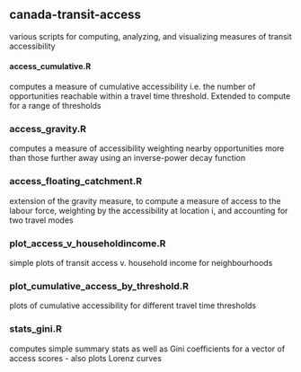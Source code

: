 ## canada-transit-access

various scripts for computing, analyzing, and visualizing measures of transit accessibility


#### access_cumulative.R
computes a measure of cumulative accessibility i.e. the number of opportunities reachable within a travel time threshold. Extended to compute for a range of thresholds

### access_gravity.R
computes a measure of accessibility weighting nearby opportunities more than those further away using an inverse-power decay function

### access_floating_catchment.R
extension of the gravity measure, to compute a measure of access to the labour force, weighting by the accessibility at location i, and accounting for two travel modes

### plot_access_v_householdincome.R
simple plots of transit access v. household income for neighbourhoods

### plot_cumulative_access_by_threshold.R
plots of cumulative accessibility for different travel time thresholds

### stats_gini.R
computes simple summary stats as well as Gini coefficients for a vector of access scores - also plots Lorenz curves
